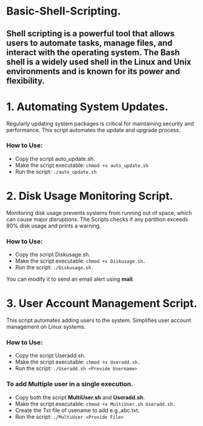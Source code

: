 # Basic-Shell-Scripting.
## Shell scripting is a powerful tool that allows users to automate tasks, manage files, and interact with the operating system. The Bash shell is a widely used shell in the Linux and Unix environments and is known for its power and flexibility.

# 1. Automating System Updates.
Regularly updating system packages is critical for maintaining security and performance. This script automates the update and upgrade process.
### How to Use:
- Copy the script auto_update.sh.
- Make the script executable:
  `chmod +x auto_update.sh`
- Run the script:
`./auto_update.sh`

# 2. Disk Usage Monitoring Script.
Monitoring disk usage prevents systems from running out of space, which can cause major disruptions. The Scripts checks if any partition exceeds 80% disk usage and prints a warning.

### How to Use:
- Copy the script Diskusage.sh.
- Make the script executable:
  `chmod +x Diskusage.sh.`
- Run the script:
`./Diskusage.sh.`

You can modify it to send an email alert using **mail**.

# 3. User Account Management Script.
This script automates adding users to the system. Simplifies user account management on Linux systems.
### How to Use:
- Copy the script Useradd.sh.
- Make the script executable:
  `chmod +x Useradd.sh.`
- Run the script:
`./Useradd.sh <Provide Username>`

### To add Multiple user in a single execution.
- Copy both the script **MultiUser.sh** and  **Useradd.sh**.
- Make the script executable:
  `chmod +x MultiUser.sh Useradd.sh.`
- Create the Txt file of usename to add e.g.,abc.txt.
- Run the script:
`./MultiUser <Provide File>`
